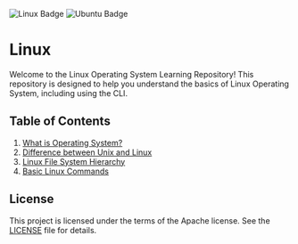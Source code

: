 ![Linux Badge](https://img.shields.io/badge/Linux-FCC624?logo=linux&logoColor=000&style=for-the-badge)
![Ubuntu Badge](https://img.shields.io/badge/Ubuntu-E95420?logo=ubuntu&logoColor=fff&style=for-the-badge)
# Linux
Welcome to the Linux Operating System Learning Repository! This repository is designed to help you understand the basics of Linux Operating System, including using the CLI.

## Table of Contents
1. [What is Operating System?](./os.md)
2. [Difference between Unix and Linux](./unix-vs-linux.md)
3. [Linux File System Hierarchy](./Linux-FS-Hierarchy.md)
4. [Basic Linux Commands](./linux-commands.md)

## License
This project is licensed under the terms of the Apache license. See the [LICENSE](./LICENSE) file for details.
